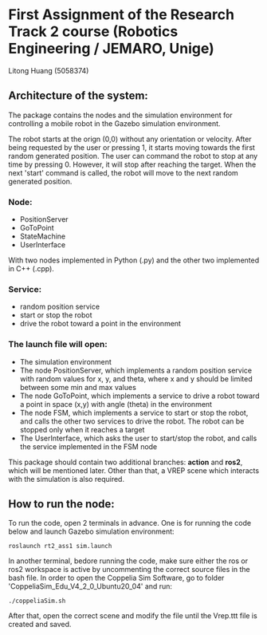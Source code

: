 # First Assignment of the Research Track 2 course (Robotics Engineering / JEMARO, Unige)

Litong Huang (5058374)


## Architecture of the system:
The package contains the nodes and the simulation environment for controlling a mobile robot in the Gazebo simulation environment.

The robot starts at the orign (0,0) without any orientation or velocity. After being requested by the user or pressing 1, it starts moving towards the first random generated position. The user can command the robot to stop at any time by pressing 0. However, it will stop after reaching the target. When the next 'start' command is called, the robot will move to the next random generated position.

### Node: 
- PositionServer
- GoToPoint
- StateMachine
- UserInterface

With two nodes implemented in Python (.py) and the other two implemented in C++ (.cpp).

### Service:
- random position service
- start or stop the robot 
- drive the robot toward a point in the environment

### The launch file will open:
- The simulation environment
- The node PositionServer, which implements a random position service with random values for x, y, and theta, where x and y should be limited between some min and max values
- The node GoToPoint, which implements a service to drive a robot toward a point in space (x,y) with angle (theta) in the environment
- The node FSM, which implements a service to start or stop the robot, and calls the other two services to drive the robot. The robot can be stopped only when it reaches a target
- The UserInterface, which asks the user to start/stop the robot, and calls the service implemented in the FSM node

This package should contain two additional branches: **action** and **ros2**, which will be mentioned later. Other than that, a VREP scene which interacts with the simulation is also required.

## How to run the node:


To run the code, open 2 terminals in advance. One is for running the code below and launch Gazebo simulation environment:

```
roslaunch rt2_ass1 sim.launch
```

In another terminal, bedore running the code, make sure either the ros or ros2 workspace is active by uncommenting the correct source files in the bash file. In order to open the Coppelia Sim Software, go to folder 'CoppeliaSim_Edu_V4_2_0_Ubuntu20_04' and run:

```
./coppeliaSim.sh
```
After that, open the correct scene and modify the file until the Vrep.ttt file is created and saved.



